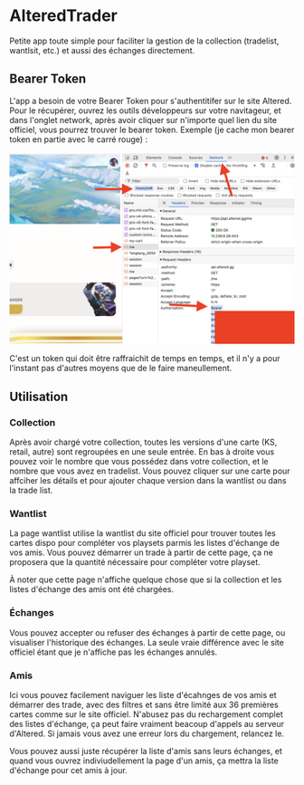 # AlteredTrader

Petite app toute simple pour faciliter la gestion de la collection (tradelist, wantlsit, etc.) et aussi des échanges directement.

## Bearer Token

L'app a besoin de votre Bearer Token pour s'authentitifer sur le site Altered. Pour le récupérer, ouvrez les outils développeurs sur votre navitageur, et dans l'onglet network, après avoir cliquer sur n'importe quel lien du site officiel, vous pourrez trouver le bearer token. Exemple (je cache mon bearer token en partie avec le carré rouge) :

![alt text](<Screenshot 2024-08-12 at 02.15.59.png>)

C'est un token qui doit être raffraichit de temps en temps, et il n'y a pour l'instant pas d'autres moyens que de le faire maneullement.

## Utilisation

### Collection

Après avoir chargé votre collection, toutes les versions d'une carte (KS, retail, autre) sont regroupées en une seule entrée. En bas à droite vous pouvez voir le nombre que vous possédez dans votre collection, et le nombre que vous avez en tradelist. Vous pouvez cliquer sur une carte pour affciher les détails et pour ajouter chaque version dans la wantlist ou dans la trade list.

### Wantlist

La page wantlist utilise la wantlist du site officiel pour trouver toutes les cartes dispo pour compléter vos playsets parmis les listes d'échange de vos amis. Vous pouvez démarrer un trade à partir de cette page, ça ne proposera que la quantité nécessaire pour compléter votre playset.

À noter que cette page n'affiche quelque chose que si la collection et les listes d'échange des amis ont été chargées.

### Échanges

Vous pouvez accepter ou refuser des échanges à partir de cette page, ou visualiser l'historique des échanges. La seule vraie différence avec le site officiel étant que je n'affiche pas les échanges annulés.

### Amis

Ici vous pouvez facilement naviguer les liste d'écahnges de vos amis et démarrer des trade, avec des filtres et sans être limité aux 36 premières cartes comme sur le site officiel. N'abusez pas du rechargement complet des listes d'échange, ça peut faire vraiment beacoup d'appels au serveur d'Altered. Si jamais vous avez une erreur lors du chargement, relancez le.

Vous pouvez aussi juste récupérer la liste d'amis sans leurs échanges, et quand vous ouvrez indiviudellement la page d'un amis, ça mettra la liste d'échange pour cet amis à jour.
